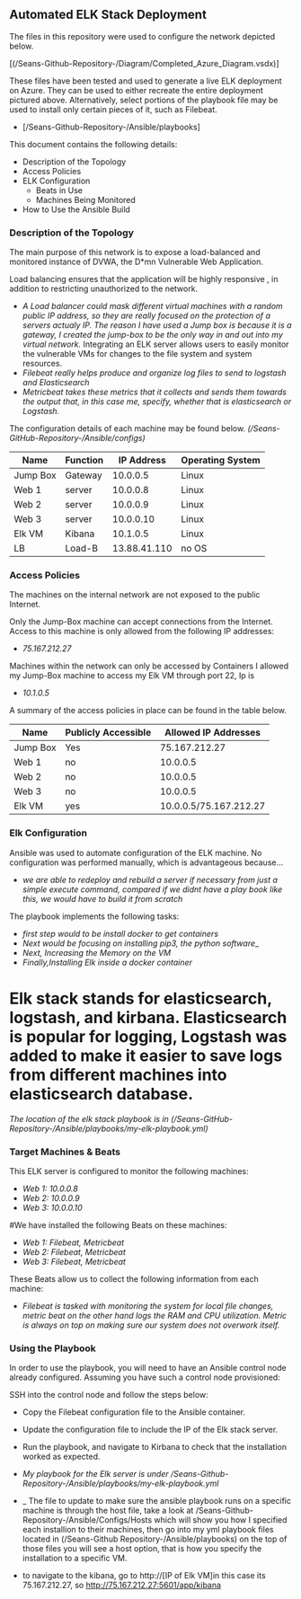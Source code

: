 ## Automated ELK Stack Deployment

The files in this repository were used to configure the network depicted below.

[(/Seans-Github-Repository-/Diagram/Completed_Azure_Diagram.vsdx)]

These files have been tested and used to generate a live ELK deployment on Azure. They can be used to either recreate the entire deployment pictured above. Alternatively, select portions of the playbook file may be used to install only certain pieces of it, such as Filebeat.

  - [/Seans-Github-Repository-/Ansible/playbooks]

This document contains the following details:
- Description of the Topology
- Access Policies
- ELK Configuration
  - Beats in Use
  - Machines Being Monitored
- How to Use the Ansible Build


### Description of the Topology

The main purpose of this network is to expose a load-balanced and monitored instance of DVWA, the D*mn Vulnerable Web Application.

Load balancing ensures that the application will be highly responsive , in addition to restricting unauthorized to the network.
- _A Load balancer could mask different virtual machines with a random public IP address, so they are really focused on the protection of a servers actualy IP._
_The reason I have used a Jump box is because it is a gateway, I created the jump-box to be the only way in and out into my virtual network._
Integrating an ELK server allows users to easily monitor the vulnerable VMs for changes to the file system and system resources.
- _Filebeat really helps produce and organize log files to send to logstash and Elasticsearch_
- _Metricbeat takes these metrics that it collects and sends them towards the output that, in this case me, specify, whether that is elasticsearch or Logstash._

The configuration details of each machine may be found below.
_(/Seans-GitHub-Repository-/Ansible/configs)_ 

| Name     | Function | IP Address | Operating System |
|----------|----------|------------|------------------|
| Jump Box | Gateway  | 10.0.0.5   | Linux            |
| Web 1    | server   | 10.0.0.8   | Linux            |
| Web 2    | server   | 10.0.0.9   | Linux            |
| Web 3    | server   | 10.0.0.10  | Linux            |
| Elk VM   | Kibana   | 10.1.0.5   | Linux            |
| LB       | Load-B   |13.88.41.110| no OS            |

### Access Policies

The machines on the internal network are not exposed to the public Internet. 

Only the Jump-Box machine can accept connections from the Internet. Access to this machine is only allowed from the following IP addresses:
- _75.167.212.27_

Machines within the network can only be accessed by Containers
I allowed my Jump-Box machine to access my Elk VM through port 22, Ip is 
- _10.1.0.5_

A summary of the access policies in place can be found in the table below.

| Name     | Publicly Accessible | Allowed IP Addresses |
|----------|---------------------|----------------------|
| Jump Box | Yes                 | 75.167.212.27        |
| Web 1    | no                  | 10.0.0.5             |
| Web 2    | no                  | 10.0.0.5             |
| Web 3    | no                  | 10.0.0.5             |
| Elk VM   | yes                 |10.0.0.5/75.167.212.27|  

### Elk Configuration

Ansible was used to automate configuration of the ELK machine. No configuration was performed manually, which is advantageous because...
- _we are able to redeploy and rebuild a server if necessary from just a simple execute command, compared if we didnt have a play book like this, we would have to build it from scratch_

The playbook implements the following tasks:
- _first step would to be install docker to get containers_
- _Next would be focusing on installing pip3, the python software__
- _Next, Increasing the Memory on the VM_
- _Finally,Installing Elk inside a docker container_
# Elk stack stands for elasticsearch, logstash, and kirbana. Elasticsearch is popular for logging, Logstash was added to make it easier to save logs from different machines into elasticsearch database.

_The location of the elk stack playbook is in (/Seans-GitHub-Repository-/Ansible/playbooks/my-elk-playbook.yml)_

### Target Machines & Beats
This ELK server is configured to monitor the following machines:
- _Web 1: 10.0.0.8_
- _Web 2: 10.0.0.9_
- _Web 3: 10.0.0.10_

#We have installed the following Beats on these machines:

- _Web 1: Filebeat, Metricbeat_
- _Web 2: Filebeat, Metricbeat_
- _Web 3: Filebeat, Metricbeat_

These Beats allow us to collect the following information from each machine:
- _Filebeat is tasked with monitoring the system for local file changes, metric beat on the other hand logs the RAM and CPU utilization. Metric is always on top on making sure our system does not overwork itself._

### Using the Playbook
In order to use the playbook, you will need to have an Ansible control node already configured. Assuming you have such a control node provisioned: 

SSH into the control node and follow the steps below:
- Copy the Filebeat configuration file to the Ansible container.
- Update the configuration file to include the IP of the Elk stack server.
- Run the playbook, and navigate to Kirbana to check that the installation worked as expected.

- _My playbook for the Elk server is under /Seans-Github-Repository-/Ansible/playbooks/my-elk-playbook.yml_
- _ The file to update to make sure the ansible playbook runs on a specific machine is through the host file, take a look at /Seans-Github-Repository-/Ansible/Configs/Hosts which
 will show you how I specified each installion to their machines, then go into my yml playbook files located in (/Seans-Github Repository-/Ansible/playbooks)
 on the top of those files you will see a host option, that is how you specify the installation to a specific VM. 
- to navigate to the kibana, go to http://[IP of Elk VM]in this case its 75.167.212.27, so http://75.167.212.27:5601/app/kibana

